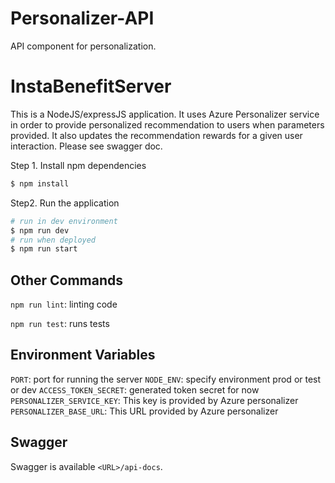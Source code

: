 # Personalizer-API
API component for personalization.

# InstaBenefitServer

This is a NodeJS/expressJS application. It uses Azure Personalizer service in order to provide personalized recommendation to users when parameters provided. It also updates the recommendation rewards for a given user interaction. Please see swagger doc.

Step 1. Install npm dependencies
```bash 
$ npm install
```  

Step2. Run the application 
```bash
# run in dev environment
$ npm run dev
# run when deployed  
$ npm run start
```


## Other Commands

`npm run lint`: linting code 

`npm run test`: runs tests

## Environment Variables 
```PORT```:  port for running the server
```NODE_ENV```:  specify environment prod or test or dev
```ACCESS_TOKEN_SECRET```:  generated token secret for now
```PERSONALIZER_SERVICE_KEY```:  This key is provided by Azure personalizer
```PERSONALIZER_BASE_URL```:  This URL provided by Azure personalizer
 
## Swagger 
Swagger is available `<URL>/api-docs`. 

